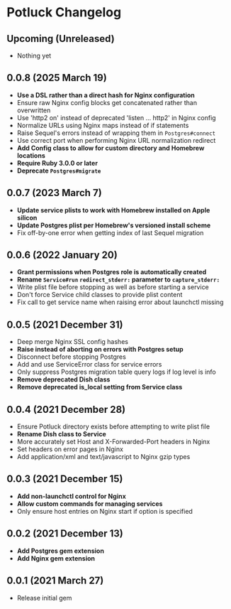 # Potluck Changelog

## Upcoming (Unreleased)

* Nothing yet

## 0.0.8 (2025 March 19)

* **Use a DSL rather than a direct hash for Nginx configuration**
* Ensure raw Nginx config blocks get concatenated rather than overwritten
* Use 'http2 on' instead of deprecated 'listen ... http2' in Nginx config
* Normalize URLs using Nginx maps instead of if statements
* Raise Sequel's errors instead of wrapping them in `Postgres#connect`
* Use correct port when performing Nginx URL normalization redirect
* **Add Config class to allow for custom directory and Homebrew locations**
* **Require Ruby 3.0.0 or later**
* **Deprecate `Postgres#migrate`**

## 0.0.7 (2023 March 7)

* **Update service plists to work with Homebrew installed on Apple silicon**
* **Update Postgres plist per Homebrew's versioned install scheme**
* Fix off-by-one error when getting index of last Sequel migration

## 0.0.6 (2022 January 20)

* **Grant permissions when Postgres role is automatically created**
* **Rename `Service#run` `redirect_stderr:` parameter to `capture_stderr:`**
* Write plist file before stopping as well as before starting a service
* Don't force Service child classes to provide plist content
* Fix call to get service name when raising error about launchctl missing

## 0.0.5 (2021 December 31)

* Deep merge Nginx SSL config hashes
* **Raise instead of aborting on errors with Postgres setup**
* Disconnect before stopping Postgres
* Add and use ServiceError class for service errors
* Only suppress Postgres migration table query logs if log level is info
* **Remove deprecated Dish class**
* **Remove deprecated is_local setting from Service class**

## 0.0.4 (2021 December 28)

* Ensure Potluck directory exists before attempting to write plist file
* **Rename Dish class to Service**
* More accurately set Host and X-Forwarded-Port headers in Nginx
* Set headers on error pages in Nginx
* Add application/xml and text/javascript to Nginx gzip types

## 0.0.3 (2021 December 15)

* **Add non-launchctl control for Nginx**
* **Allow custom commands for managing services**
* Only ensure host entries on Nginx start if option is specified

## 0.0.2 (2021 December 13)

* **Add Postgres gem extension**
* **Add Nginx gem extension**

## 0.0.1 (2021 March 27)

* Release initial gem
